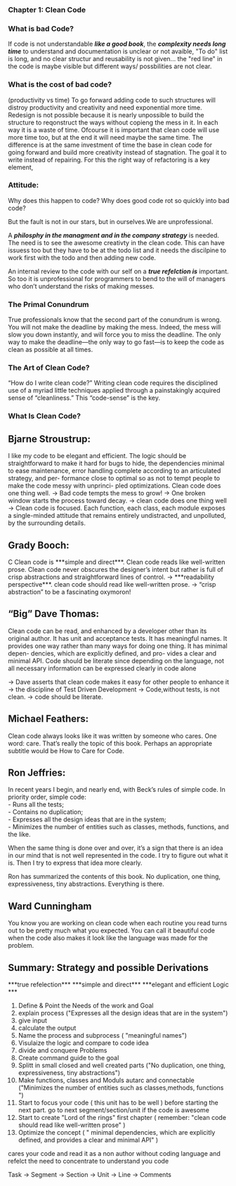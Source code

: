 ### Chapter 1: Clean Code


### What is bad Code?
If code is not understandable ***like a good book***, the ***complexity needs long time*** to understand and documentation is unclear or not avaible, "To do" list is long,
and no clear structur and reusability is not given...
the "red line" in the code is maybe visible but different ways/ possbilities are not clear. 

### What is the cost of bad code?
(productivity vs time)
To go forward adding code to such structures will distroy productivity and creativity and need exponential more time.
Redesign is not possible because it is nearly unpossible to build the structure to reqonstruct the ways without copieng the mess in it.
In each way it is a waste of time. Ofcourse it is important that clean code will use more time too, but at the end it will need maybe the same time.
The difference is at the same investment of time the base in clean code for going forward and build more creativity instead of stagnation. The goal it to write instead of repairing. For this the right way of refactoring is a key element,

### Attitude: 
Why does this happen to code? Why does good code rot so quickly into bad code?
<p>But the fault is not in our stars, but in ourselves.We are unprofessional.</p>

A ***philosphy in the managment and in the company strategy*** is needed.
The need is to see the awesome creativty in the clean code. This can have issuess too but they have to be at the todo list and it needs the discilpine to work first with the todo and then adding new code.

An internal review to the code with our self on a ***true refelction is*** important.
So too it is unprofessional for programmers to bend to the will of managers who don’t
understand the risks of making messes.

### The Primal Conundrum
True professionals know that the second part of the conundrum is wrong. You will not
make the deadline by making the mess.
Indeed, the mess will slow you down instantly, and
will force you to miss the deadline. The only way to make the deadline—the only way to
go fast—is to keep the code as clean as possible at all times.

### The Art of Clean Code?
“How do I write clean code?”
Writing clean code requires the disciplined use of a myriad little techniques applied
through a painstakingly acquired sense of “cleanliness.” This “code-sense” is the key.

### What Is Clean Code?
<h2>Bjarne Stroustrup:</h2>
I like my code to be elegant and efficient. The
logic should be straightforward to make it hard
for bugs to hide, the dependencies minimal to
ease maintenance, error handling complete
according to an articulated strategy, and per-
formance close to optimal so as not to tempt
people to make the code messy with unprinci-
pled optimizations. Clean code does one thing
well.
-> Bad code tempts the mess to grow!
-> One broken window starts the process toward decay.
-> clean code does one thing well
-> Clean code is focused. Each
function, each class, each module exposes a single-minded attitude that remains entirely
undistracted, and unpolluted, by the surrounding details.

<h2>Grady Booch:</h2>C
Clean code is ***simple and direct***. Clean code
reads like well-written prose. Clean code never
obscures the designer’s intent but rather is full
of crisp abstractions and straightforward lines
of control.
-> ***readability perspective***. clean code should
read like well-written prose.
-> “crisp abstraction” to be a fascinating oxymoron!

<h2>“Big” Dave Thomas:</h2>
<p>Clean code can be read, and enhanced by a
developer other than its original author. It has
unit and acceptance tests. It has meaningful
names. It provides one way rather than many
ways for doing one thing. It has minimal depen-
dencies, which are explicitly defined, and pro-
vides a clear and minimal API. Code should be
literate since depending on the language, not all
necessary information can be expressed clearly
in code alone </p>
<p>
-> Dave asserts that
clean code makes it easy for other people to enhance it
-> the discipline of Test Driven Development
-> Code,without tests, is not clean.
-> code should be literate.</p>


<h2>Michael Feathers:</h2>
<p>Clean code always
looks like it was written by someone who cares.
One word: care. That’s really the topic of
this book. Perhaps an appropriate subtitle
would be How to Care for Code.</p>

<h2>Ron Jeffries:</h2>
<p>In recent years I begin, and nearly end, with Beck’s
rules of simple code. In priority order, simple code:</br>
- Runs all the tests;</br>
- Contains no duplication;</br>
- Expresses all the design ideas that are in the
system;</br>
- Minimizes the number of entities such as classes,
methods, functions, and the like.</br></p>

<p>When the same thing is done over and over,
it’s a sign that there is an idea in our mind that is not well represented in the code. I try to
figure out what it is. Then I try to express that idea more clearly.</p>

<p>Ron has summarized the contents of this book. No
duplication, one thing, expressiveness, tiny abstractions. Everything is there.</p>

<h2>Ward Cunningham</h2>
<p>You know you are working on clean code when each
routine you read turns out to be pretty much what
you expected. You can call it beautiful code when
the code also makes it look like the language was
made for the problem.</p>


<h2>Summary: Strategy and possible Derivations</h2> 
***true refelection*** 
***simple and direct***
***elegant and efficient Logic ***

1.  Define & Point the Needs of the work and Goal
2.  explain process ("Expresses all the design ideas that are in the system")
3.  give input
4.  calculate the output
5.  Name the process and subprocess ( "meaningful names")
6.  Visulaize the logic and compare to code idea
7.  divide and conquere Problems
8.  Create command guide to the goal
9.  Splitt in small closed and well created parts ("No duplication, one thing, expressiveness, tiny abstractions")
10.  Make functions, classes and Moduls autarc and connectable ("Minimizes the number of entities such as classes,methods, functions ")
11.  Start to focus your code ( this unit has to be well ) before starting the next part. go to next segment/section/unit if the code is awesome
12.  Start to create "Lord of the rings" first chapter ( remember: "clean code should read like well-written prose" )
13. Optimize the concept ( " minimal dependencies, which are explicitly defined, and provides a clear and minimal API" )

cares your code and read it as a non author without coding language and refelct the need to concentrate to understand you code


Task -> Segment -> Section -> Unit -> Line -> Comments

